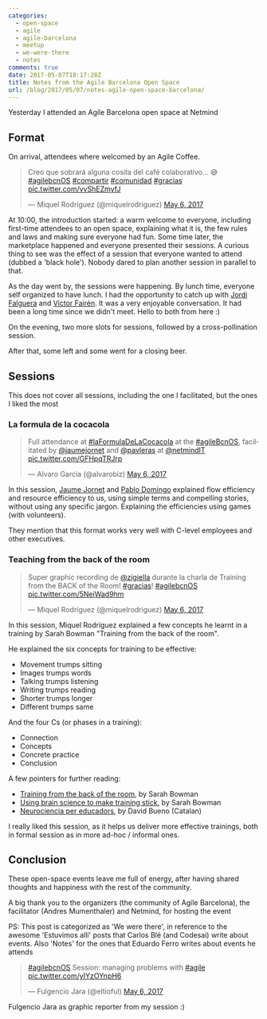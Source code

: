 ```yaml
---
categories:
  - open-space
  - agile
  - agile-barcelona
  - meetup
  - we-were-there
  - notes
comments: true
date: 2017-05-07T18:17:28Z
title: Notes from the Agile Barcelona Open Space
url: /blog/2017/05/07/notes-agile-open-space-barcelona/
---
```


Yesterday I attended an Agile Barcelona open space at Netmind

## Format

On arrival, attendees where welcomed by an Agile Coffee. 

<blockquote class="twitter-tweet" data-lang="en"><p lang="es" dir="ltr">Creo que sobrará alguna cosita del café colaborativo... 😅 <a href="https://twitter.com/hashtag/agilebcnOS?src=hash">#agilebcnOS</a> <a href="https://twitter.com/hashtag/compartir?src=hash">#compartir</a> <a href="https://twitter.com/hashtag/comunidad?src=hash">#comunidad</a> <a href="https://twitter.com/hashtag/gracias?src=hash">#gracias</a> <a href="https://t.co/vvShEZmyfJ">pic.twitter.com/vvShEZmyfJ</a></p>&mdash; Miquel Rodríguez (@miquelrodriguez) <a href="https://twitter.com/miquelrodriguez/status/860792625347137536">May 6, 2017</a></blockquote>

At 10:00, the introduction started: a warm welcome to everyone, including first-time attendees to an open space, explaining what it is, the few rules and laws and making sure everyone had fun. Some time later, the marketplace happened and everyone presented their sessions. A curious thing to see was the effect of a session that everyone wanted to attend (dubbed a 'black hole'). Nobody dared to plan another session in parallel to that.


As the day went by, the sessions were happening. By lunch time, everyone self organized to have lunch. I had the opportunity to catch up with [Jordi Falguera](https://twitter.com/Jordi_Falguera) and [Victor Fairén](https://twitter.com/torinoxx). It was a very enjoyable conversation. It had been a long time since we didn't meet. Hello to both from here :)


On the evening, two more slots for sessions, followed by a cross-pollination session.


After that, some left and some went for a closing beer.

## Sessions

This does not cover all sessions, including the one I facilitated, but the ones I liked the most

### La formula de la cocacola

<blockquote class="twitter-tweet" data-lang="en"><p lang="en" dir="ltr">Full attendance at <a href="https://twitter.com/hashtag/laFormulaDeLaCocacola?src=hash">#laFormulaDeLaCocacola</a> at the <a href="https://twitter.com/hashtag/agileBcnOS?src=hash">#agileBcnOS</a>, facilitated by <a href="https://twitter.com/jaumejornet">@jaumejornet</a> and <a href="https://twitter.com/pavleras">@pavleras</a> at <a href="https://twitter.com/netmindIT">@netmindIT</a> <a href="https://t.co/GFHpqTRJrp">pic.twitter.com/GFHpqTRJrp</a></p>&mdash; Alvaro Garcia (@alvarobiz) <a href="https://twitter.com/alvarobiz/status/860800423787204608">May 6, 2017</a></blockquote>

In this session, [Jaume Jornet](https://twitter.com/jaumejornet/) and [Pablo Domingo](https://twitter.com/pavleras) explained flow efficiency and resource efficiency to us, using simple terms and compelling stories, without using any specific jargon. Explaining the efficiencies using games (with volunteers).

They mention that this format works very well with C-level employees and other executives.

### Teaching from the back of the room

<blockquote class="twitter-tweet" data-lang="en"><p lang="en" dir="ltr">Super graphic recording de <a href="https://twitter.com/zigiella">@zigiella</a> durante la charla de Training from the BACK of the Room! <a href="https://twitter.com/hashtag/gracias?src=hash">#gracias</a>! <a href="https://twitter.com/hashtag/agilebcnOS?src=hash">#agilebcnOS</a> <a href="https://t.co/5NeiWad9hm">pic.twitter.com/5NeiWad9hm</a></p>&mdash; Miquel Rodríguez (@miquelrodriguez) <a href="https://twitter.com/miquelrodriguez/status/860888995148034048">May 6, 2017</a></blockquote>

In this session, Miquel Rodríguez explained a few concepts he learnt in a training by Sarah Bowman "Training from the back of the room".

He explained the six concepts for training to be effective:

  * Movement trumps sitting
  * Images trumps words
  * Talking trumps listening
  * Writing trumps reading
  * Shorter trumps longer
  * Different trumps same

And the four Cs (or phases in a training):

  * Connection
  * Concepts
  * Concrete practice
  * Conclusion

A few pointers for further reading:

  * [Training from the back of the room](https://www.amazon.com/Training-Back-Room-Aside-Learn/dp/0787996629), by Sarah Bowman
  * [Using brain science to make training stick](https://www.amazon.com/Using-Brain-Science-Training-Stick/dp/096568511X/), by Sarah Bowman
  * [Neurociencia per educadors](https://www.amazon.com/Neuroci%C3%A8ncia-educadors-David-Bueno-Torrens/dp/8494529013/), by David Bueno (Catalan)
 
I really liked this session, as it helps us deliver more effective trainings, both in formal session as in more ad-hoc / informal ones.

## Conclusion

These open-space events leave me full of energy, after having shared thoughts and happiness with the rest of the community.

A big thank you to the organizers (the community of Agile Barcelona), the facilitator (Andres Mumenthaler) and Netmind, for hosting the event

PS: This post is categorized as 'We were there', in reference to the awesome 'Estuvimos allí' posts that Carlos Blé (and Codesai) write about events. Also 'Notes' for the ones that Eduardo Ferro writes about events he attends


<blockquote class="twitter-tweet" data-lang="en"><p lang="en" dir="ltr"><a href="https://twitter.com/hashtag/agilebcnOS?src=hash">#agilebcnOS</a> Session: managing problems with <a href="https://twitter.com/hashtag/agile?src=hash">#agile</a> <a href="https://t.co/yIYzOYnpH6">pic.twitter.com/yIYzOYnpH6</a></p>&mdash; Fulgencio Jara (@eltioful) <a href="https://twitter.com/eltioful/status/860791870938599424">May 6, 2017</a></blockquote>

Fulgencio Jara as graphic reporter from my session :)

<script async src="//platform.twitter.com/widgets.js" charset="utf-8"></script>
